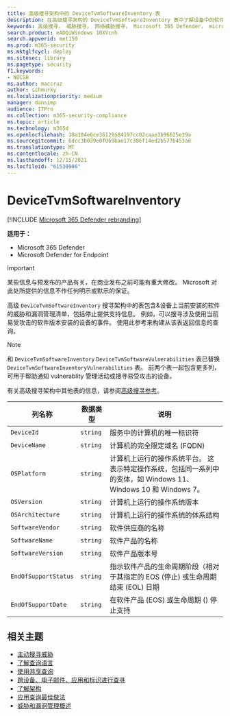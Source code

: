 ```yaml
---
title: 高级搜寻架构中的 DeviceTvmSoftwareInventory 表
description: 在高级搜寻架构的 DeviceTvmSoftwareInventory 表中了解设备中的软件清单。
keywords: 高级搜寻， 威胁搜寻， 网络威胁搜寻， Microsoft 365 Defender， microsoft 365， m365， 搜索， 查询， 遥测， 架构参考， kusto， 表格， 列， 数据类型， 描述， 威胁 & 漏洞管理， TVM， 设备管理， 软件， 清单， 漏洞， CVE ID， OS DeviceTvmSoftwareInventoryVulnerabilities
search.product: eADQiWindows 10XVcnh
search.appverid: met150
ms.prod: m365-security
ms.mktglfcycl: deploy
ms.sitesec: library
ms.pagetype: security
f1.keywords:
- NOCSH
ms.author: maccruz
author: schmurky
ms.localizationpriority: medium
manager: dansimp
audience: ITPro
ms.collection: m365-security-compliance
ms.topic: article
ms.technology: m365d
ms.openlocfilehash: 10a184e6ce36129a84197cc02caae3b96625e39a
ms.sourcegitcommit: 6dcc3b039e0f0b9bae17c386f14ed2b577b453a6
ms.translationtype: MT
ms.contentlocale: zh-CN
ms.lasthandoff: 12/15/2021
ms.locfileid: "61530906"
---
```

# <a name="devicetvmsoftwareinventory"></a>DeviceTvmSoftwareInventory

[!INCLUDE [Microsoft 365 Defender rebranding](../includes/microsoft-defender.md)]


**适用于：**
- Microsoft 365 Defender
- Microsoft Defender for Endpoint

>[!IMPORTANT]
> 某些信息与预发布的产品有关，在商业发布之前可能有重大修改。 Microsoft 对此处所提供的信息不作任何明示或默示的保证。


高级 `DeviceTvmSoftwareInventory` 搜寻架构中的表包含&设备上当前[](/windows/security/threat-protection/microsoft-defender-atp/next-gen-threat-and-vuln-mgt)安装的软件的威胁和漏洞管理清单，包括停止提供支持信息。 例如，可以搜寻涉及使用当前易受攻击的软件版本安装的设备的事件。 使用此参考来构建从该表返回信息的查询。

>[!NOTE]
> 和 `DeviceTvmSoftwareInventory` `DeviceTvmSoftwareVulnerabilities` 表已替换 `DeviceTvmSoftwareInventoryVulnerabilities` 表。 前两个表一起包含更多列，可用于帮助通知 vulnerablity 管理活动或搜寻易受攻击的设备。

有关高级搜寻架构中其他表的信息，请参阅[高级搜寻参考](advanced-hunting-schema-tables.md)。

| 列名称 | 数据类型 | 说明 |
|-------------|-----------|-------------|
| `DeviceId` | `string` | 服务中的计算机的唯一标识符 |
| `DeviceName` | `string` | 计算机的完全限定域名 (FQDN) |
| `OSPlatform` | `string` | 计算机上运行的操作系统平台。 这表示特定操作系统，包括同一系列中的变体，如 Windows 11、Windows 10 和 Windows 7。 |
| `OSVersion` | `string` | 计算机上运行的操作系统版本 |
| `OSArchitecture` | `string` | 计算机上运行的操作系统的体系结构 |
| `SoftwareVendor` | `string` | 软件供应商的名称 |
| `SoftwareName` | `string` | 软件产品的名称 |
| `SoftwareVersion` | `string` | 软件产品版本号 |
| `EndOfSupportStatus` | `string` | 指示软件产品的生命周期阶段（相对于其指定的 EOS (停止) 或生命周期结束 (EOL) 日期 |
| `EndOfSupportDate` | `string` | 在软件产品 (EOS) 或生命周期 () 停止支持 |



## <a name="related-topics"></a>相关主题

- [主动搜寻威胁](advanced-hunting-overview.md)
- [了解查询语言](advanced-hunting-query-language.md)
- [使用共享查询](advanced-hunting-shared-queries.md)
- [跨设备、电子邮件、应用和标识进行查寻](advanced-hunting-query-emails-devices.md)
- [了解架构](advanced-hunting-schema-tables.md)
- [应用查询最佳做法](advanced-hunting-best-practices.md)
- [威胁和漏洞管理概述](/windows/security/threat-protection/microsoft-defender-atp/next-gen-threat-and-vuln-mgt)